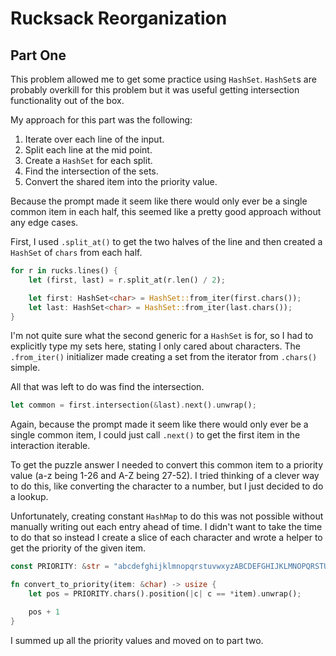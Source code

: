 # Rucksack Reorganization

## Part One

This problem allowed me to get some practice using `HashSet`. `HashSet`s are probably overkill for this problem but it was useful getting intersection functionality out of the box.

My approach for this part was the following:

1. Iterate over each line of the input.
2. Split each line at the mid point.
3. Create a `HashSet` for each split.
4. Find the intersection of the sets.
5. Convert the shared item into the priority value.

Because the prompt made it seem like there would only ever be a single common item in each half, this seemed like a pretty good approach without any edge cases.

First, I used `.split_at()` to get the two halves of the line and then created a `HashSet` of `chars` from each half.

```rust
for r in rucks.lines() {
    let (first, last) = r.split_at(r.len() / 2);

    let first: HashSet<char> = HashSet::from_iter(first.chars());
    let last: HashSet<char> = HashSet::from_iter(last.chars());
}
```

I'm not quite sure what the second generic for a `HashSet` is for, so I had to explicitly type my sets here, stating I only cared about characters. The `.from_iter()` initializer made creating a set from the iterator from `.chars()` simple.

All that was left to do was find the intersection.

```rust
let common = first.intersection(&last).next().unwrap();
```

Again, because the prompt made it seem like there would only ever be a single common item, I could just call `.next()` to get the first item in the interaction iterable.

To get the puzzle answer I needed to convert this common item to a priority value (a-z being 1-26 and A-Z being 27-52). I tried thinking of a clever way to do this, like converting the character to a number, but I just decided to do a lookup.

Unfortunately, creating constant `HashMap` to do this was not possible without manually writing out each entry ahead of time. I didn't want to take the time to do that so instead I create a slice of each character and wrote a helper to get the priority of the given item.

```rust
const PRIORITY: &str = "abcdefghijklmnopqrstuvwxyzABCDEFGHIJKLMNOPQRSTUVWXYZ";

fn convert_to_priority(item: &char) -> usize {
    let pos = PRIORITY.chars().position(|c| c == *item).unwrap();

    pos + 1
}
```

I summed up all the priority values and moved on to part two.
